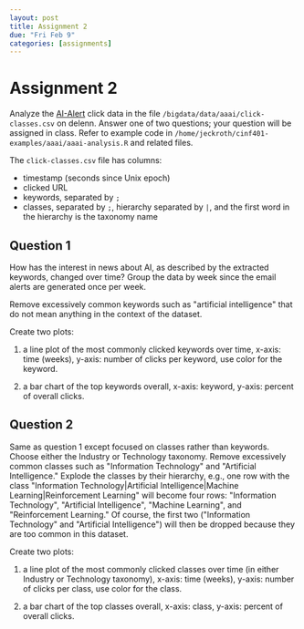 ```yaml
---
layout: post
title: Assignment 2
due: "Fri Feb 9"
categories: [assignments]
---
```


# Assignment 2

Analyze the [AI-Alert](https://aitopics.org/class/AI-Alerts) click data in the file `/bigdata/data/aaai/click-classes.csv` on delenn. Answer one of two questions; your question will be assigned in class. Refer to example code in `/home/jeckroth/cinf401-examples/aaai/aaai-analysis.R` and related files.

The `click-classes.csv` file has columns:

- timestamp (seconds since Unix epoch)
- clicked URL
- keywords, separated by `;`
- classes, separated by `;`, hierarchy separated by `|`, and the first word in the hierarchy is the taxonomy name

## Question 1

How has the interest in news about AI, as described by the extracted keywords, changed over time? Group the data by week since the email alerts are generated once per week.

Remove excessively common keywords such as "artificial intelligence" that do not mean anything in the context of the dataset.

Create two plots:

1. a line plot of the most commonly clicked keywords over time, x-axis: time (weeks), y-axis: number of clicks per keyword, use color for the keyword.

2. a bar chart of the top keywords overall, x-axis: keyword, y-axis: percent of overall clicks.

## Question 2

Same as question 1 except focused on classes rather than keywords. Choose either the Industry or Technology taxonomy. Remove excessively common classes such as "Information Technology" and "Artificial Intelligence." Explode the classes by their hierarchy, e.g., one row with the class "Information Technology|Artificial Intelligence|Machine Learning|Reinforcement Learning" will become four rows: "Information Technology", "Artificial Intelligence", "Machine Learning", and "Reinforcement Learning." Of course, the first two ("Information Technology" and "Artificial Intelligence") will then be dropped because they are too common in this dataset.

Create two plots:

1. a line plot of the most commonly clicked classes over time (in either Industry or Technology taxonomy), x-axis: time (weeks), y-axis: number of clicks per class, use color for the class.

2. a bar chart of the top classes overall, x-axis: class, y-axis: percent of overall clicks.


